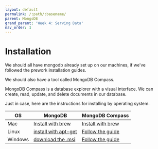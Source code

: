 ```yaml
---
layout: default
permalink: /:path/:basename/
parent: MongoDB
grand_parent: 'Week 4: Serving Data'
nav_order: 1
---
```


# Installation

We should all have mongodb already set up on our machines, if we've followed the prework installation guides.

We should also have a tool called MongoDB Compass.

MongoDB Compass is a database explorer with a visual interface.
We can create, read, update, and delete documents in our database.

Just in case, here are the instructions for installing by operating system.

| OS      | MongoDB                               | MongoDB Compass                    |
| ------- | ------------------------------------- | ---------------------------------- |
| Mac     | [Install with brew][macos mongodb]    | [Install with brew][compass guide] |
| Linux   | [install with apt-get][linux mongodb] | [Follow the guide][compass guide]  |
| Windows | [download the .msi][windows mongodb]  | [Follow the guide][compass guide]  |

[compass guide]: https://www.mongodb.com/docs/compass/master/install/
[windows mongodb]: https://www.mongodb.com/docs/manual/tutorial/install-mongodb-on-windows/#install-mongodb-community-edition
[linux mongodb]: https://www.mongodb.com/docs/manual/tutorial/install-mongodb-on-ubuntu/#install-mongodb-community-edition
[macos mongodb]: https://www.mongodb.com/docs/manual/tutorial/install-mongodb-on-os-x/#installing-mongodb-6.0-edition-edition

